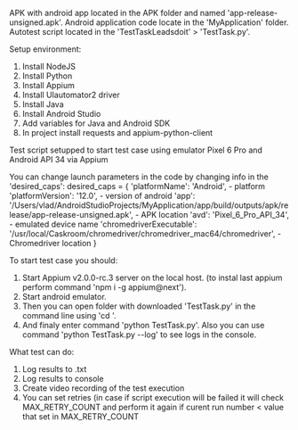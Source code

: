 APK with android app located in the APK folder and named 'app-release-unsigned.apk'.
Android application code locate in the 'MyApplication' folder.
Autotest script located in the 'TestTaskLeadsdoit' > 'TestTask.py'.

Setup environment:
1. Install NodeJS
2. Install Python
3. Install Appium
4. Install UIautomator2 driver
5. Install Java
6. Install Android Studio
7. Add variables for Java and Android SDK
8. In project install requests and appium-python-client

Test script setupped to start test case using emulator Pixel 6 Pro and Android API 34 via Appium

You can change launch parameters in the code by changing info in the 'desired_caps':
desired_caps = {
    'platformName': 'Android', - platform
    'platformVersion': '12.0', - version of android
    'app': '/Users/vlad/AndroidStudioProjects/MyApplication/app/build/outputs/apk/release/app-release-unsigned.apk', - APK location
    'avd': 'Pixel_6_Pro_API_34', - emulated device name
    'chromedriverExecutable': '/usr/local/Caskroom/chromedriver/chromedriver_mac64/chromedriver', - Chromedriver location
}


To start test case you should:
1. Start Appium v2.0.0-rc.3 server on the local host. (to instal last appium perform command 'npm i -g appium@next').
2. Start android emulator.
3. Then you can open folder with downloaded 'TestTask.py' in the command line using 'cd <way to folder with file>'.
4. And finaly enter command 'python TestTask.py'. Also you can use command 'python TestTask.py --log' to see logs in the console.


What test can do:
1. Log results to .txt
2. Log results to console
3. Create video recording of the test execution 
4. You can set retries (in case if script execution will be failed it will check MAX_RETRY_COUNT and perform it again if curent run number < value that set in MAX_RETRY_COUNT




